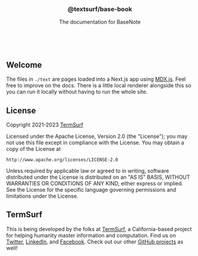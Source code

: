 <br/>
<br/>
<br/>
<br/>
<br/>
<br/>
<br/>

<h3 align='center'>@textsurf/base-book</h3>
<p align='center'>
  The documentation for BaseNote
</p>

<br/>
<br/>
<br/>

## Welcome

The files in `./text` are pages loaded into a Next.js app using [MDX.js](https://mdxjs.com/). Feel free to improve on the docs. There is a little local renderer alongside this so you can run it locally without having to run the whole site.

## License

Copyright 2021-2023 <a href='https://term.surf'>TermSurf</a>

Licensed under the Apache License, Version 2.0 (the "License"); you may
not use this file except in compliance with the License. You may obtain
a copy of the License at

    http://www.apache.org/licenses/LICENSE-2.0

Unless required by applicable law or agreed to in writing, software
distributed under the License is distributed on an "AS IS" BASIS,
WITHOUT WARRANTIES OR CONDITIONS OF ANY KIND, either express or implied.
See the License for the specific language governing permissions and
limitations under the License.

## TermSurf

This is being developed by the folks at [TermSurf](https://term.surf), a
California-based project for helping humanity master information and
computation. Find us on [Twitter](https://twitter.com/termsurf),
[LinkedIn](https://www.linkedin.com/company/termsurf), and
[Facebook](https://www.facebook.com/termsurf). Check out our other
[GitHub projects](https://github.com/termsurf) as well!
